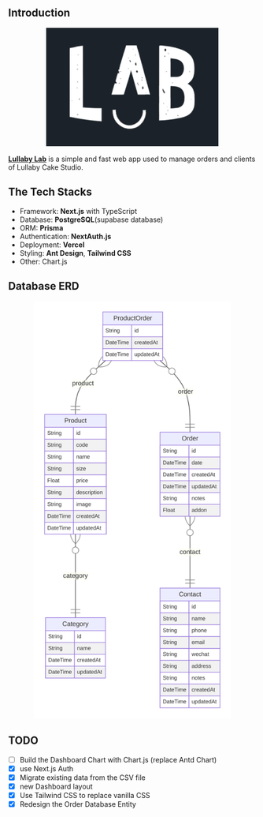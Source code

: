 ## Introduction

<p align="center">
  <img
    src="lullaby-lab-logo.png"
    alt="logo"
    width="350" />
</p>

**[Lullaby Lab](https://lullaby-lab.vercel.app/)** is a simple and fast web app used to manage orders and clients of Lullaby Cake Studio.

## The Tech Stacks

- Framework: **Next.js** with TypeScript
- Database: **PostgreSQL**(supabase database)
- ORM: **Prisma**
- Authentication: **NextAuth.js**
- Deployment: **Vercel**
- Styling: **Ant Design**, **Tailwind CSS**
- Other: Chart.js

## Database ERD

<p align="center">
  <img
    src="public/prisma-erd.svg"
    width="400" />
</p>

## TODO

- [ ] Build the Dashboard Chart with Chart.js (replace Antd Chart)
- [x] use Next.js Auth
- [x] Migrate existing data from the CSV file
- [x] new Dashboard layout
- [x] Use Tailwind CSS to replace vanilla CSS
- [x] Redesign the Order Database Entity
